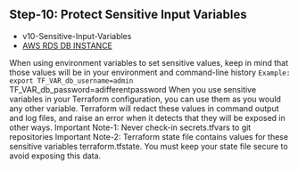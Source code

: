 ## Step-10: Protect Sensitive Input Variables
- v10-Sensitive-Input-Variables
- [AWS RDS DB INSTANCE](https://registry.terraform.io/providers/hashicorp/aws/latest/docs/resources/db_instance)

When using environment variables to set sensitive values, keep in mind that those values will be in your environment and command-line history `Example: export TF_VAR_db_username=admin `TF_VAR_db_password=adifferentpassword
When you use sensitive variables in your Terraform configuration, you can use them as you would any other variable.
Terraform will redact these values in command output and log files, and raise an error when it detects that they will be exposed in other ways.
Important Note-1: Never check-in secrets.tfvars to git repositories
Important Note-2: Terraform state file contains values for these sensitive variables terraform.tfstate. You must keep your state file secure to avoid exposing this data.